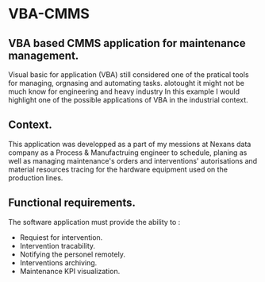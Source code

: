 # VBA-CMMS
## VBA based CMMS application for maintenance management.

Visual basic for application (VBA) still considered one of the pratical tools for managing, orgnasing and automating tasks. alotought it might not be much know for engineering and heavy industry In this example I would highlight one of the possible applications of VBA in the industrial context. 

## Context.

This application was developped as a part of my messions at Nexans data company as a Process & Manufactruing engineer to schedule, planing as well as managing maintenance's orders and interventions' autorisations and material resources tracing for the hardware equipment used on the production lines. 

## Functional requirements. 

The software application must provide the ability to : 

- Requiest for intervention. 
- Intervention tracability. 
- Notifying the personel remotely. 
- Interventions archiving. 
- Maintenance KPI visualization. 


